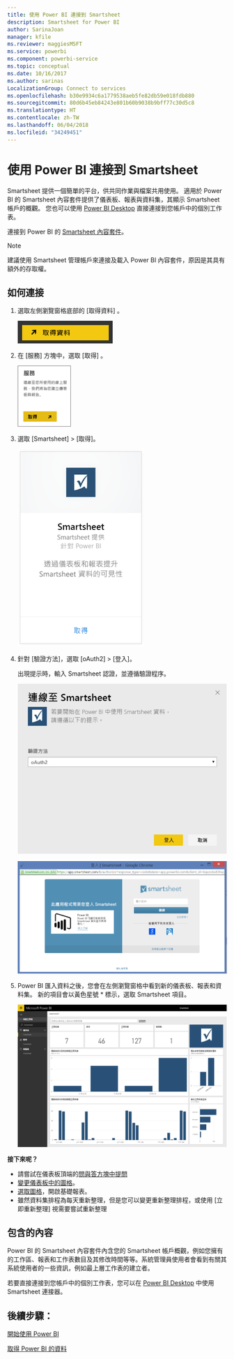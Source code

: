```yaml
---
title: 使用 Power BI 連接到 Smartsheet
description: Smartsheet for Power BI
author: SarinaJoan
manager: kfile
ms.reviewer: maggiesMSFT
ms.service: powerbi
ms.component: powerbi-service
ms.topic: conceptual
ms.date: 10/16/2017
ms.author: sarinas
LocalizationGroup: Connect to services
ms.openlocfilehash: b30e9934c6a1779538aeb5fe82db59e018fdb880
ms.sourcegitcommit: 80d6b45eb84243e801b60b9038b9bff77c30d5c8
ms.translationtype: HT
ms.contentlocale: zh-TW
ms.lasthandoff: 06/04/2018
ms.locfileid: "34249451"
---
```

# <a name="connect-to-smartsheet-with-power-bi"></a>使用 Power BI 連接到 Smartsheet
Smartsheet 提供一個簡單的平台，供共同作業與檔案共用使用。 適用於 Power BI 的 Smartsheet 內容套件提供了儀表板、報表與資料集，其顯示 Smartsheet 帳戶的概觀。 您也可以使用 [Power BI Desktop](desktop-connect-to-data.md) 直接連接到您帳戶中的個別工作表。 

連接到 Power BI 的 [Smartsheet 內容套件](https://app.powerbi.com/groups/me/getdata/services/smartsheet)。

>[!NOTE]
>建議使用 Smartsheet 管理帳戶來連接及載入 Power BI 內容套件，原因是其具有額外的存取權。

## <a name="how-to-connect"></a>如何連接
1. 選取左側瀏覽窗格底部的 [取得資料]  。
   
   ![](media/service-connect-to-smartsheet/pbi_getdata.png)
2. 在 [服務]  方塊中，選取 [取得] 。
   
   ![](media/service-connect-to-smartsheet/pbi_getservices.png) 
3. 選取 [Smartsheet] \> [取得]。
   
   ![](media/service-connect-to-smartsheet/smartsheet.png)
4. 針對 [驗證方法]，選取 [oAuth2] \> [登入]。
   
   出現提示時，輸入 Smartsheet 認證，並遵循驗證程序。
   
   ![](media/service-connect-to-smartsheet/creds.png)
   
   ![](media/service-connect-to-smartsheet/creds2.png)
5. Power BI 匯入資料之後，您會在左側瀏覽窗格中看到新的儀表板、報表和資料集。 新的項目會以黃色星號 \* 標示，選取 Smartsheet 項目。
   
   ![](media/service-connect-to-smartsheet/dashboard.png)

**接下來呢？**

* 請嘗試在儀表板頂端的[問與答方塊中提問](power-bi-q-and-a.md)
* [變更儀表板中的圖格](service-dashboard-edit-tile.md)。
* [選取圖格](service-dashboard-tiles.md)，開啟基礎報表。
* 雖然資料集排程為每天重新整理，但是您可以變更重新整理排程，或使用 [立即重新整理] 視需要嘗試重新整理

## <a name="whats-included"></a>包含的內容
Power BI 的 Smartsheet 內容套件內含您的 Smartsheet 帳戶概觀，例如您擁有的工作區、報表和工作表數目及其修改時間等等。系統管理員使用者會看到有關其系統使用者的一些資訊，例如最上層工作表的建立者。  

若要直接連接到您帳戶中的個別工作表，您可以在 [Power BI Desktop](desktop-connect-to-data.md) 中使用 Smartsheet 連接器。  

## <a name="next-steps"></a>後續步驟：

[開始使用 Power BI](service-get-started.md)

[取得 Power BI 的資料](service-get-data.md)